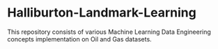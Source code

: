 # Halliburton-Landmark-Learning

This repository consists of various Machine Learning Data Engineering concepts implementation on Oil and Gas datasets. 
